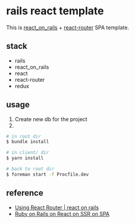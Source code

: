 # rails react template
This is [react_on_rails](https://github.com/shakacode/react_on_rails) + [react-router](https://github.com/ReactTraining/react-router) SPA template.

## stack
- rails
- react_on_rails
- react
- react-router
- redux

## usage
1. Create new db for the project
2.
```sh
# in root dir
$ bundle install

# in client/ dir
$ yarn install

# back to root dir
$ foreman start -f Procfile.dev
```

## reference

- [Using React Router | react on rails](https://github.com/shakacode/react_on_rails/blob/master/docs/additional-reading/react-router.md)
- [Ruby on Rails on React on SSR on SPA](http://r7kamura.hatenablog.com/entry/2016/10/10/173610)
